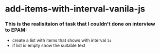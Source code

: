 # add-items-with-interval-vanila-js

### This is the realisitaion of task that I couldn't done on interview to EPAM:

- create a list with items that shows with interval `1s`
- if list is empty show the suitable text
